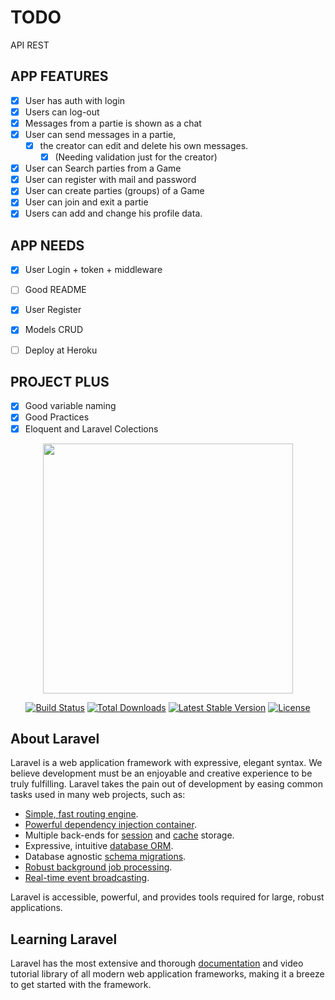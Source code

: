 # TODO

API REST

## APP FEATURES
- [x] User has auth with login
- [x] Users can log-out
- [x] Messages from a partie is shown as a chat
- [x] User can send messages in a partie, 
  - [x] the creator can edit and delete his own messages.
    - [x] (Needing validation just for the creator)
- [x] User can Search parties from a Game
- [x] User can register with mail and password
- [x] User can create parties (groups) of a Game
- [x] User can join and exit a partie
- [x] Users can add and change his profile data.

## APP NEEDS
- [x] User Login + token + middleware
- [ ] Good README
- [x] User Register
- [x] Models CRUD

- [ ] Deploy at Heroku

## PROJECT PLUS
<!-- - [ ] Services to dont have large controllers -->
- [x] Good variable naming
- [x] Good Practices
- [x] Eloquent and Laravel Colections

<!-- # EXTRAS -->
<!-- - [ ] Dockerize -->
<!-- - [ ] Role Middleware -->


<p align="center"><a href="https://laravel.com" target="_blank"><img src="https://raw.githubusercontent.com/laravel/art/master/logo-lockup/5%20SVG/2%20CMYK/1%20Full%20Color/laravel-logolockup-cmyk-red.svg" width="400"></a></p>

<p align="center">
<a href="https://travis-ci.org/laravel/framework"><img src="https://travis-ci.org/laravel/framework.svg" alt="Build Status"></a>
<a href="https://packagist.org/packages/laravel/framework"><img src="https://img.shields.io/packagist/dt/laravel/framework" alt="Total Downloads"></a>
<a href="https://packagist.org/packages/laravel/framework"><img src="https://img.shields.io/packagist/v/laravel/framework" alt="Latest Stable Version"></a>
<a href="https://packagist.org/packages/laravel/framework"><img src="https://img.shields.io/packagist/l/laravel/framework" alt="License"></a>
</p>

## About Laravel

Laravel is a web application framework with expressive, elegant syntax. We believe development must be an enjoyable and creative experience to be truly fulfilling. Laravel takes the pain out of development by easing common tasks used in many web projects, such as:

- [Simple, fast routing engine](https://laravel.com/docs/routing).
- [Powerful dependency injection container](https://laravel.com/docs/container).
- Multiple back-ends for [session](https://laravel.com/docs/session) and [cache](https://laravel.com/docs/cache) storage.
- Expressive, intuitive [database ORM](https://laravel.com/docs/eloquent).
- Database agnostic [schema migrations](https://laravel.com/docs/migrations).
- [Robust background job processing](https://laravel.com/docs/queues).
- [Real-time event broadcasting](https://laravel.com/docs/broadcasting).

Laravel is accessible, powerful, and provides tools required for large, robust applications.

## Learning Laravel

Laravel has the most extensive and thorough [documentation](https://laravel.com/docs) and video tutorial library of all modern web application frameworks, making it a breeze to get started with the framework.